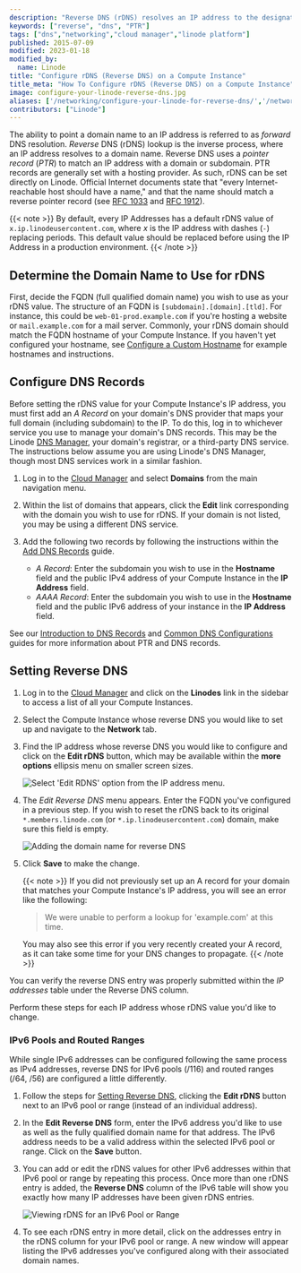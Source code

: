```yaml
---
description: "Reverse DNS (rDNS) resolves an IP address to the designated domain name. This guide will teach you how to set it up."
keywords: ["reverse", "dns", "PTR"]
tags: ["dns","networking","cloud manager","linode platform"]
published: 2015-07-09
modified: 2023-01-18
modified_by:
  name: Linode
title: "Configure rDNS (Reverse DNS) on a Compute Instance"
title_meta: "How To Configure rDNS (Reverse DNS) on a Compute Instance"
image: configure-your-linode-reverse-dns.jpg
aliases: ['/networking/configure-your-linode-for-reverse-dns/','/networking/dns/setting-reverse-dns/','/networking/dns/configure-your-linode-for-reverse-dns/','/networking/setting-up-reverse-dns-lookup/','/networking/dns/configure-your-linode-for-reverse-dns-classic-manager/','/guides/configure-your-linode-for-reverse-dns/','/guides/configure-rdns/']
contributors: ["Linode"]
---
```


The ability to point a domain name to an IP address is referred to as *forward* DNS resolution. *Reverse* DNS (rDNS) lookup is the inverse process, where an IP address resolves to a domain name. Reverse DNS uses a *pointer record* (*PTR*) to match an IP address with a domain or subdomain. PTR records are generally set with a hosting provider. As such, rDNS can be set directly on Linode. Official Internet documents state that "every Internet-reachable host should have a name," and that the name should match a reverse pointer record (see [RFC 1033](http://tools.ietf.org/html/rfc1033) and [RFC 1912](http://tools.ietf.org/html/rfc1912)).

{{< note >}}
By default, every IP Addresses has a default rDNS value of `x.ip.linodeusercontent.com`, where *x* is the IP address with dashes (`-`) replacing periods. This default value should be replaced before using the IP Address in a production environment.
{{< /note >}}

## Determine the Domain Name to Use for rDNS

First, decide the FQDN (full qualified domain name) you wish to use as your rDNS value. The structure of an FQDN is `[subdomain].[domain].[tld]`. For instance, this could be `web-01-prod.example.com` if you're hosting a website or `mail.example.com` for a mail server. Commonly, your rDNS domain should match the FQDN hostname of your Compute Instance. If you haven't yet configured your hostname, see [Configure a Custom Hostname](/docs/products/compute/compute-instances/guides/set-up-and-secure/#configure-a-custom-hostname) for example hostnames and instructions.

## Configure DNS Records

Before setting the rDNS value for your Compute Instance's IP address, you must first add an *A Record* on your domain's DNS provider that maps your full domain (including subdomain) to the IP. To do this, log in to whichever service you use to manage your domain's DNS records. This may be the Linode [DNS Manager](/docs/products/networking/dns-manager/), your domain's registrar, or a third-party DNS service. The instructions below assume you are using Linode's DNS Manager, though most DNS services work in a similar fashion.

1. Log in to the [Cloud Manager](https://cloud.linode.com/) and select **Domains** from the main navigation menu.

1. Within the list of domains that appears, click the **Edit** link corresponding with the domain you wish to use for rDNS. If your domain is not listed, you may be using a different DNS service.

1. Add the following two records by following the instructions within the [Add DNS Records](/docs/products/networking/dns-manager/guides/manage-dns-records/) guide.

    - *A Record*: Enter the subdomain you wish to use in the **Hostname** field and the public IPv4 address of your Compute Instance in the **IP Address** field.
    - *AAAA Record*: Enter the subdomain you wish to use in the **Hostname** field and the public IPv6 address of your instance in the **IP Address** field.

See our [Introduction to DNS Records](/docs/guides/dns-overview/) and [Common DNS Configurations](/docs/products/networking/dns-manager/guides/common-dns-configurations/) guides for more information about PTR and DNS records.

## Setting Reverse DNS

1. Log in to the [Cloud Manager](https://cloud.linode.com/) and click on the **Linodes** link in the sidebar to access a list of all your Compute Instances.

1. Select the Compute Instance whose reverse DNS you would like to set up and navigate to the **Network** tab.

1. Find the IP address whose reverse DNS you would like to configure and click on the **Edit rDNS** button, which may be available within the **more options** ellipsis menu on smaller screen sizes.

    ![Select 'Edit RDNS' option from the IP address menu.](edit-rdns-button.png)

1. The *Edit Reverse DNS* menu appears. Enter the FQDN you've configured in a previous step. If you wish to reset the rDNS back to its original `*.members.linode.com` (or `*.ip.linodeusercontent.com`) domain, make sure this field is empty.

    ![Adding the domain name for reverse DNS](edit-rdns-form.png)

1. Click **Save** to make the change.

    {{< note >}}
    If you did not previously set up an A record for your domain that matches your Compute Instance's IP address, you will see an error like the following:

    > We were unable to perform a lookup for 'example.com' at this time.

    You may also see this error if you very recently created your A record, as it can take some time for your DNS changes to propagate.
    {{< /note >}}

You can verify the reverse DNS entry was properly submitted within the *IP addresses* table under the Reverse DNS column.

Perform these steps for each IP address whose rDNS value you'd like to change.

### IPv6 Pools and Routed Ranges

While single IPv6 addresses can be configured following the same process as IPv4 addresses, reverse DNS for IPv6 pools (/116) and routed ranges (/64, /56) are configured a little differently.

1. Follow the steps for [Setting Reverse DNS](#setting-reverse-dns), clicking the **Edit rDNS** button next to an IPv6 pool or range (instead of an individual address).

2. In the **Edit Reverse DNS** form, enter the IPv6 address you'd like to use as well as the fully qualified domain name for that address. The IPv6 address needs to be a valid address within the selected IPv6 pool or range. Click on the **Save** button.

3. You can add or edit the rDNS values for other IPv6 addresses within that IPv6 pool or range by repeating this process. Once more than one rDNS entry is added, the **Reverse DNS** column of the IPv6 table will show you exactly how many IP addresses have been given rDNS entries.

    ![Viewing rDNS for an IPv6 Pool or Range](rdns-ipv6-pool.png "Viewing rDNS for an IPv6 Pool or Range")

4. To see each rDNS entry in more detail, click on the addresses entry in the rDNS column for your IPv6 pool or range. A new window will appear listing the IPv6 addresses you've configured along with their associated domain names.